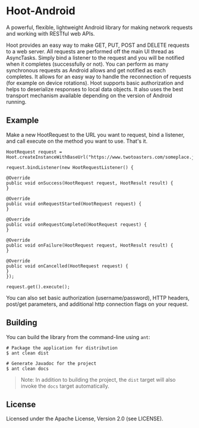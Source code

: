 # Hoot-Android

A powerful, flexible, lightweight Android library for making network requests and working with RESTful web APIs.

Hoot provides an easy way to make GET, PUT, POST and DELETE requests to a web server. All requests are performed off the main UI thread as AsyncTasks. Simply bind a listener to 
the request and you will be notified when it completes (successfully or not). You can perform as many synchronous requests as Android allows and get notified as each completes. It 
allows for an easy way to handle the reconnection of requests (for example on device rotations). Hoot supports basic authorization and helps to deserialize responses
to local data objects. It also uses the best transport mechanism available depending on the version of Android running.

## Example

Make a new HootRequest to the URL you want to request, bind a listener, and call execute on the method you want to use. That's it.

    HootRequest request = Hoot.createInstanceWithBaseUrl("https://www.twotoasters.com/someplace.json").createRequest();
    	
    request.bindListener(new HootRequestListener() {

	@Override
	public void onSuccess(HootRequest request, HootResult result) {		
	}

	@Override
	public void onRequestStarted(HootRequest request) {
	}

	@Override
	public void onRequestCompleted(HootRequest request) {
	}

	@Override
	public void onFailure(HootRequest request, HootResult result) {
	}

	@Override
	public void onCancelled(HootRequest request) {
	}
    });
		
    request.get().execute();

You can also set basic authorization (username/password), HTTP headers, post/get parameters, and additional http connection flags on your request.


## Building

You can build the library from the command-line using `ant`:

    # Package the application for distribution
    $ ant clean dist

    # Generate Javadoc for the project
    $ ant clean docs

> Note: In addition to building the project, the `dist` target will
> also invoke the `docs` target automatically.

## License

Licensed under the Apache License, Version 2.0 (see LICENSE).

